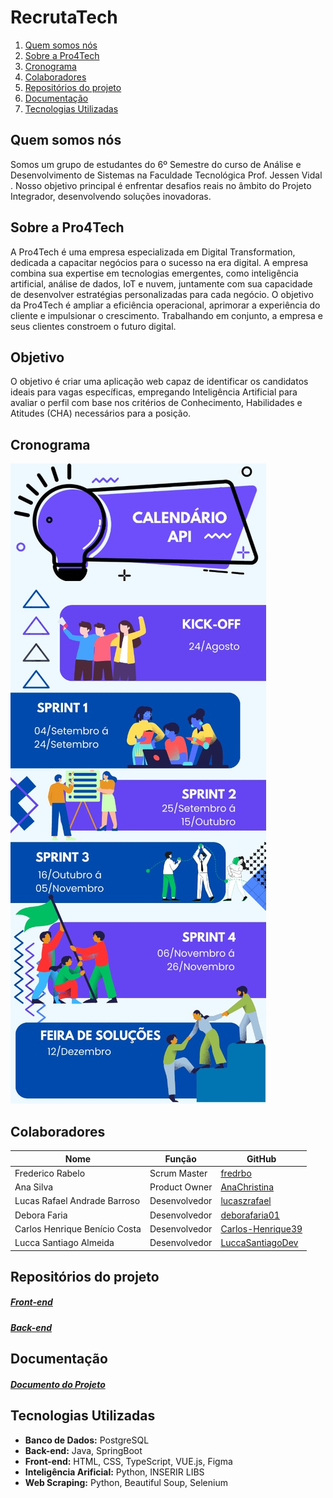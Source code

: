 # RecrutaTech

1. [Quem somos nós](#quem-somos-nós)
2. [Sobre a Pro4Tech](#sobre-a-pro4tech)
3. [Cronograma](#cronograma)
4. [Colaboradores](#colaboradores)
5. [Repositórios do projeto](#repositórios-do-projeto)
6. [Documentação](#documentação)
7. [Tecnologias Utilizadas](#tecnologias-utilizadas)

##  Quem somos nós

Somos um grupo de estudantes do 6º Semestre do curso de Análise e Desenvolvimento de Sistemas na Faculdade Tecnológica Prof. Jessen Vidal . Nosso objetivo principal é enfrentar desafios reais no âmbito do Projeto Integrador, desenvolvendo soluções inovadoras.

## Sobre a Pro4Tech

A Pro4Tech é uma empresa especializada em Digital Transformation, dedicada a capacitar negócios para o sucesso na era digital. A empresa combina sua expertise em tecnologias emergentes, como inteligência artificial, análise de dados, IoT e nuvem, juntamente com sua capacidade de desenvolver estratégias personalizadas para cada negócio. O objetivo da Pro4Tech é ampliar a eficiência operacional, aprimorar a experiência do cliente e impulsionar o crescimento. Trabalhando em conjunto, a empresa e seus clientes constroem o futuro digital.

## Objetivo
O objetivo é criar uma aplicação web capaz de identificar os candidatos ideais para vagas específicas, empregando Inteligência Artificial para avaliar o perfil com base nos critérios de Conhecimento, Habilidades e Atitudes (CHA) necessários para a posição.

## Cronograma
<img src="images/infografico.jpg">

## Colaboradores    
| Nome           | Função       | GitHub                                    |
|----------------|--------------|-------------------------------------------|
| Frederico Rabelo | Scrum Master | [fredrbo](https://github.com/fredrbo)    |
| Ana Silva | Product Owner | [AnaChristina](https://github.com/AnaChristina)    |
| Lucas Rafael Andrade Barroso | Desenvolvedor | [lucaszrafael](https://github.com/lucaszrafael)    |
| Debora Faria | Desenvolvedor | [deborafaria01](https://github.com/deborafaria01)    |
| Carlos Henrique Benício Costa | Desenvolvedor | [Carlos-Henrique39](https://github.com/Carlos-Henrique39)    |
| Lucca Santiago Almeida| Desenvolvedor | [LuccaSantiagoDev](https://github.com/LuccaSantiagoDev)    |

## Repositórios do projeto

##### [Front-end](https://github.com/PowerTech5API/Iacit_Frontend_App)

##### [Back-end](https://github.com/Api6-IA/RecrutaTech-FrontEnd)

<!-- ## Backlog -->

## Documentação

##### [Documento do Projeto](https://github.com/INSERIR_LINK)

## Tecnologias Utilizadas

- **Banco de Dados:** PostgreSQL
- **Back-end:** Java, SpringBoot
- **Front-end:** HTML, CSS, TypeScript, VUE.js, Figma
- **Inteligência Arificial:** Python, INSERIR LIBS
- **Web Scraping:** Python, Beautiful Soup, Selenium

